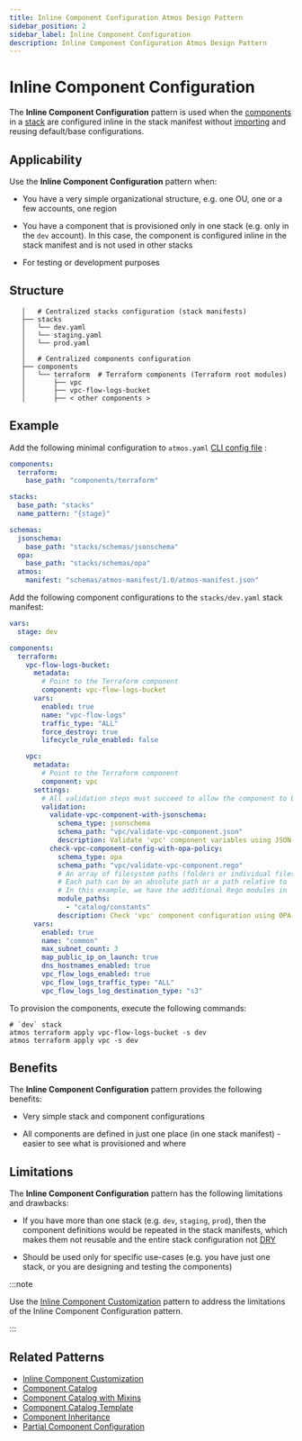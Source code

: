 ```yaml
---
title: Inline Component Configuration Atmos Design Pattern
sidebar_position: 2
sidebar_label: Inline Component Configuration
description: Inline Component Configuration Atmos Design Pattern
---
```


# Inline Component Configuration

The **Inline Component Configuration** pattern is used when the [components](/core-concepts/components) in a [stack](/core-concepts/stacks) 
are configured inline in the stack manifest without [importing](/core-concepts/stacks/imports) and reusing default/base configurations.

## Applicability

Use the **Inline Component Configuration** pattern when:

- You have a very simple organizational structure, e.g. one OU, one or a few accounts, one region

- You have a component that is provisioned only in one stack (e.g. only in the `dev` account). In this case, the component is configured inline in the
  stack manifest and is not used in other stacks

- For testing or development purposes

## Structure

```console
   │   # Centralized stacks configuration (stack manifests)
   ├── stacks
   │   └── dev.yaml
   │   └── staging.yaml
   │   └── prod.yaml
   │  
   │   # Centralized components configuration
   ├── components
   │   └── terraform  # Terraform components (Terraform root modules)
   │       ├── vpc
   │       ├── vpc-flow-logs-bucket
   │       ├── < other components >
```

## Example

Add the following minimal configuration to `atmos.yaml` [CLI config file](/cli/configuration) :

```yaml title="atmos.yaml"
components:
  terraform:
    base_path: "components/terraform"

stacks:
  base_path: "stacks"
  name_pattern: "{stage}"

schemas:
  jsonschema:
    base_path: "stacks/schemas/jsonschema"
  opa:
    base_path: "stacks/schemas/opa"
  atmos:
    manifest: "schemas/atmos-manifest/1.0/atmos-manifest.json"
```

Add the following component configurations to the `stacks/dev.yaml` stack manifest:

```yaml title="stacks/dev.yaml"
vars:
  stage: dev

components:
  terraform:
    vpc-flow-logs-bucket:
      metadata:
        # Point to the Terraform component
        component: vpc-flow-logs-bucket
      vars:
        enabled: true
        name: "vpc-flow-logs"
        traffic_type: "ALL"
        force_destroy: true
        lifecycle_rule_enabled: false

    vpc:
      metadata:
        # Point to the Terraform component
        component: vpc
      settings:
        # All validation steps must succeed to allow the component to be provisioned
        validation:
          validate-vpc-component-with-jsonschema:
            schema_type: jsonschema
            schema_path: "vpc/validate-vpc-component.json"
            description: Validate 'vpc' component variables using JSON Schema
          check-vpc-component-config-with-opa-policy:
            schema_type: opa
            schema_path: "vpc/validate-vpc-component.rego"
            # An array of filesystem paths (folders or individual files) to the additional modules for schema validation
            # Each path can be an absolute path or a path relative to `schemas.opa.base_path` defined in `atmos.yaml`
            # In this example, we have the additional Rego modules in `stacks/schemas/opa/catalog/constants`
            module_paths:
              - "catalog/constants"
            description: Check 'vpc' component configuration using OPA policy
      vars:
        enabled: true
        name: "common"
        max_subnet_count: 3
        map_public_ip_on_launch: true
        dns_hostnames_enabled: true
        vpc_flow_logs_enabled: true
        vpc_flow_logs_traffic_type: "ALL"
        vpc_flow_logs_log_destination_type: "s3"
```

To provision the components, execute the following commands:

```shell
# `dev` stack
atmos terraform apply vpc-flow-logs-bucket -s dev
atmos terraform apply vpc -s dev
```

## Benefits

The **Inline Component Configuration** pattern provides the following benefits:

- Very simple stack and component configurations

- All components are defined in just one place (in one stack manifest) - easier to see what is provisioned and where

## Limitations

The **Inline Component Configuration** pattern has the following limitations and drawbacks:

- If you have more than one stack (e.g. `dev`, `staging`, `prod`), then the component definitions would be repeated in the stack manifests,
  which makes them not reusable and the entire stack configuration not [DRY](https://en.wikipedia.org/wiki/Don%27t_repeat_yourself)

- Should be used only for specific use-cases (e.g. you have just one stack, or you are designing and testing the components)

:::note

Use the [Inline Component Customization](/design-patterns/inline-component-customization) pattern to address the limitations of the
Inline Component Configuration pattern.

:::

## Related Patterns

- [Inline Component Customization](/design-patterns/inline-component-customization)
- [Component Catalog](/design-patterns/component-catalog)
- [Component Catalog with Mixins](/design-patterns/component-catalog-with-mixins)
- [Component Catalog Template](/design-patterns/component-catalog-template)
- [Component Inheritance](/design-patterns/component-inheritance)
- [Partial Component Configuration](/design-patterns/partial-component-configuration)
